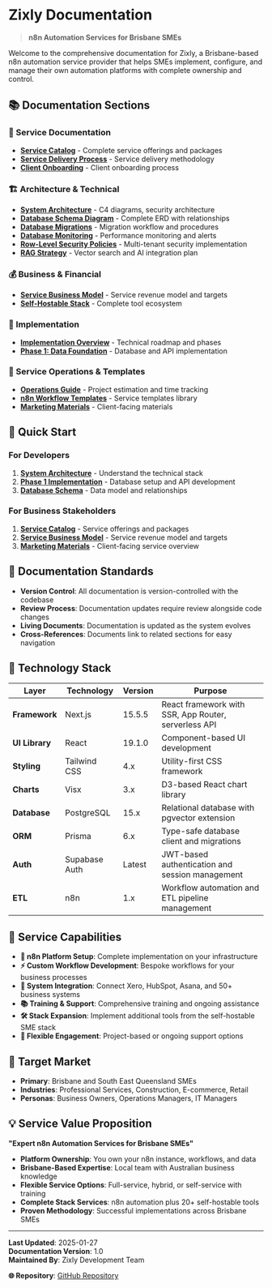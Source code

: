 # Zixly Documentation

> **n8n Automation Services for Brisbane SMEs**

Welcome to the comprehensive documentation for Zixly, a Brisbane-based n8n automation service provider that helps SMEs implement, configure, and manage their own automation platforms with complete ownership and control.

## 📚 Documentation Sections

### 🎯 Service Documentation

- **[Service Catalog](./services/service-catalog.md)** - Complete service offerings and packages
- **[Service Delivery Process](./services/delivery-process.md)** - Service delivery methodology
- **[Client Onboarding](./services/client-onboarding.md)** - Client onboarding process

### 🏗️ Architecture & Technical

- **[System Architecture](./architecture/system-architecture.md)** - C4 diagrams, security architecture
- **[Database Schema Diagram](./architecture/database-schema-diagram.md)** - Complete ERD with relationships
- **[Database Migrations](./architecture/database-migrations.md)** - Migration workflow and procedures
- **[Database Monitoring](./architecture/database-monitoring.md)** - Performance monitoring and alerts
- **[Row-Level Security Policies](./architecture/row-level-security-policies.md)** - Multi-tenant security implementation
- **[RAG Strategy](./architecture/rag-strategy.md)** - Vector search and AI integration plan

### 💰 Business & Financial

- **[Service Business Model](./financial/service-business-model.md)** - Service revenue model and targets
- **[Self-Hostable Stack](./Comprehensive%20self-hostable%20SME%20stack.md)** - Complete tool ecosystem

### 🚀 Implementation

- **[Implementation Overview](./implementation/README.md)** - Technical roadmap and phases
- **[Phase 1: Data Foundation](./implementation/phase-1-data-foundation.md)** - Database and API implementation

### 🔗 Service Operations & Templates

- **[Operations Guide](./operations/project-estimation-guide.md)** - Project estimation and time tracking
- **[n8n Workflow Templates](./integrations/n8n-automation-workflows.md)** - Service templates library
- **[Marketing Materials](./marketing/service-overview.md)** - Client-facing materials

## 🚀 Quick Start

### For Developers

1. **[System Architecture](./architecture/system-architecture.md)** - Understand the technical stack
2. **[Phase 1 Implementation](./implementation/phase-1-data-foundation.md)** - Database setup and API development
3. **[Database Schema](./architecture/database-schema-diagram.md)** - Data model and relationships

### For Business Stakeholders

1. **[Service Catalog](./services/service-catalog.md)** - Service offerings and packages
2. **[Service Business Model](./financial/service-business-model.md)** - Service revenue model and targets
3. **[Marketing Materials](./marketing/service-overview.md)** - Client-facing service overview

## 📖 Documentation Standards

- **Version Control**: All documentation is version-controlled with the codebase
- **Review Process**: Documentation updates require review alongside code changes
- **Living Documents**: Documentation is updated as the system evolves
- **Cross-References**: Documents link to related sections for easy navigation

## 🔧 Technology Stack

| Layer          | Technology    | Version | Purpose                                              |
| -------------- | ------------- | ------- | ---------------------------------------------------- |
| **Framework**  | Next.js       | 15.5.5  | React framework with SSR, App Router, serverless API |
| **UI Library** | React         | 19.1.0  | Component-based UI development                       |
| **Styling**    | Tailwind CSS  | 4.x     | Utility-first CSS framework                          |
| **Charts**     | Visx          | 3.x     | D3-based React chart library                         |
| **Database**   | PostgreSQL    | 15.x    | Relational database with pgvector extension          |
| **ORM**        | Prisma        | 6.x     | Type-safe database client and migrations             |
| **Auth**       | Supabase Auth | Latest  | JWT-based authentication and session management      |
| **ETL**        | n8n           | 1.x     | Workflow automation and ETL pipeline management      |

## 🎯 Service Capabilities

- **🔧 n8n Platform Setup**: Complete implementation on your infrastructure
- **⚡ Custom Workflow Development**: Bespoke workflows for your business processes
- **🔗 System Integration**: Connect Xero, HubSpot, Asana, and 50+ business systems
- **📚 Training & Support**: Comprehensive training and ongoing assistance
- **🛠️ Stack Expansion**: Implement additional tools from the self-hostable SME stack
- **📱 Flexible Engagement**: Project-based or ongoing support options

## 🏢 Target Market

- **Primary**: Brisbane and South East Queensland SMEs
- **Industries**: Professional Services, Construction, E-commerce, Retail
- **Personas**: Business Owners, Operations Managers, IT Managers

## 💡 Service Value Proposition

**"Expert n8n Automation Services for Brisbane SMEs"**

- **Platform Ownership**: You own your n8n instance, workflows, and data
- **Brisbane-Based Expertise**: Local team with Australian business knowledge
- **Flexible Service Options**: Full-service, hybrid, or self-service with training
- **Complete Stack Services**: n8n automation plus 20+ self-hostable tools
- **Proven Methodology**: Successful implementations across Brisbane SMEs

---

**Last Updated**: 2025-01-27  
**Documentation Version**: 1.0  
**Maintained By**: Zixly Development Team

**🌐 Repository**: [GitHub Repository](https://github.com/colemorton/platform)
